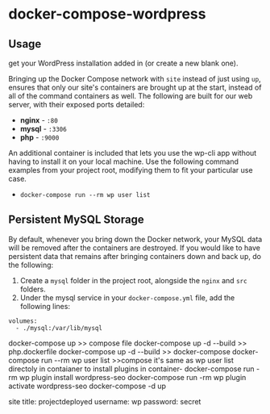 # docker-compose-wordpress



## Usage
get your WordPress installation added in (or create a new blank one).

Bringing up the Docker Compose network with `site` instead of just using `up`, ensures that only our site's containers are brought up at the start, instead of all of the command containers as well. The following are built for our web server, with their exposed ports detailed:

- **nginx** - `:80`
- **mysql** - `:3306`
- **php** - `:9000`

An additional container is included that lets you use the wp-cli app without having to install it on your local machine. Use the following command examples from your project root, modifying them to fit your particular use case.

- `docker-compose run --rm wp user list`

## Persistent MySQL Storage

By default, whenever you bring down the Docker network, your MySQL data will be removed after the containers are destroyed. If you would like to have persistent data that remains after bringing containers down and back up, do the following:

1. Create a `mysql` folder in the project root, alongside the `nginx` and `src` folders.
2. Under the mysql service in your `docker-compose.yml` file, add the following lines:

```
volumes:
  - ./mysql:/var/lib/mysql
```
docker-compose up >> compose file
docker-compose up -d --build >> php.dockerfile
docker-compose up -d --build >> docker-compose
docker-compose run --rm wp user list >>compose it's same as wp user list directoly in contaianer
to install plugins in container-
docker-compose run -rm wp plugin install wordpress-seo
docker-compose run -rm wp plugin activate wordpress-seo
docker-compose -d up


site title: projectdeployed
username: wp
password: secret